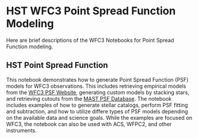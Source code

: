 # HST WFC3 Point Spread Function Modeling
Here are brief descriptions of the WFC3 Notebooks for Point Spread Function modeling.

## HST Point Spread Function
This notebook demonstrates how to generate Point Spread Function (PSF) 
models for WFC3 observations. This includes retrieving empirical models 
from the [WFC3 PSF Website](https://www.google.com/search?client=safari&rls=en&q=wfc3+psf&ie=UTF-8&oe=UTF-8), generating custom models by stacking stars, 
and retrieving cutouts from the [MAST PSF Database](https://www.stsci.edu/hst/instrumentation/wfc3/data-analysis/psf/psf-search). The notebook 
includes examples of how to generate stellar catalogs, perform PSF fitting 
and subtraction, and how to utilize differe types of PSF models depending 
on the available data and science goals. While the examples are focused 
on WFC3, the notebook can also be used with ACS, WFPC2, and other instruments.